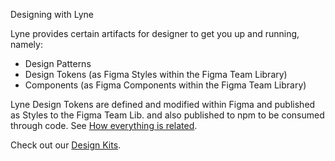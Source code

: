 <sbb-title level="1" class="page-title">Designing with Lyne</sbb-title>

Lyne provides certain artifacts for designer to get you up and running, namely:

- Design Patterns
- Design Tokens (as Figma Styles within the Figma Team Library)
- Components (as Figma Components within the Figma Team Library)

Lyne Design Tokens are defined and modified within Figma and published as Styles to the Figma Team Lib. and also published to npm to be consumed through code. See [How everything is related](/about/how-lyne-works#how-everything-is-related).

Check out our [Design Kits](/designing/design-kits).
